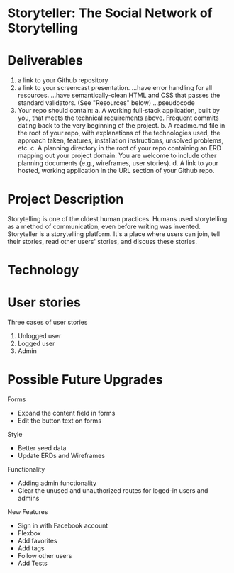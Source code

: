 # Storyteller: The Social Network of Storytelling

# Deliverables
1. a link to your Github repository
2. a link to your screencast presentation.
...have error handling for all resources.
...have semantically-clean HTML and CSS that passes the standard validators. (See "Resources" below)
...pseudocode
3. Your repo should contain:
    a. A working full-stack application, built by you, that meets the technical requirements above.
    Frequent commits dating back to the very beginning of the project.
    b. A readme.md file in the root of your repo, with explanations of the technologies used, the approach taken, features, installation instructions, unsolved problems, etc.
    c. A planning directory in the root of your repo containing an ERD mapping out your project domain. You are welcome to include other planning documents (e.g., wireframes, user stories).
    d. A link to your hosted, working application in the URL section of your Github repo.

# Project Description
Storytelling is one of the oldest human practices. Humans used storytelling as a method of communication, even before writing was invented.
Storyteller is a storytelling platform. It's a place where users can join, tell their stories, read other users' stories, and discuss these stories.

# Technology


# User stories
Three cases of user stories
1. Unlogged user
2. Logged user
3. Admin

# Possible Future Upgrades
Forms
- Expand the content field in forms
- Edit the button text on forms

Style
- Better seed data
- Update ERDs and Wireframes

Functionality
- Adding admin functionality
- Clear the unused and unauthorized routes for loged-in users and admins

New Features
- Sign in with Facebook account
- Flexbox
- Add favorites
- Add tags
- Follow other users
- Add Tests
